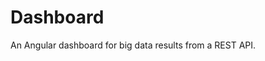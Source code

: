 <!--
  slug: dashboard
  type: fortpolio
  categories: JavaScript, framework
  tags: JavaScript, Angular
  clients: 
  collaboration: 
  prizes: 
  images: 
  inCv: false
  inPortfolio: false
  dateFrom: 2015-02-01
  dateTo: 2015-03-18
-->

# Dashboard

<p>An Angular dashboard for big data results from a REST API.</p>
